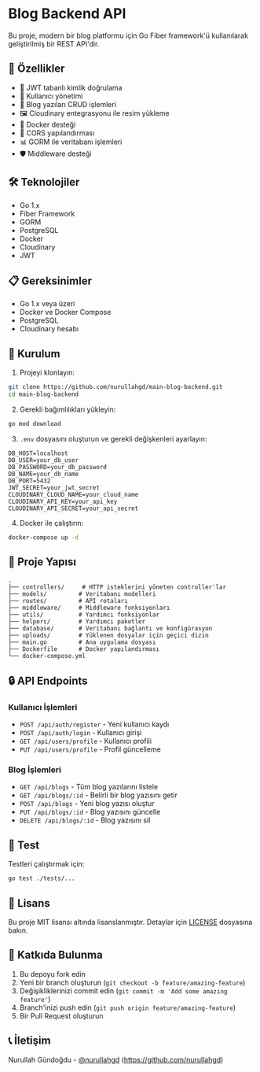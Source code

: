 # Blog Backend API

Bu proje, modern bir blog platformu için Go Fiber framework'ü kullanılarak geliştirilmiş bir REST API'dir.

## 🚀 Özellikler

- 🔐 JWT tabanlı kimlik doğrulama
- 👥 Kullanıcı yönetimi
- 📝 Blog yazıları CRUD işlemleri
- 🖼️ Cloudinary entegrasyonu ile resim yükleme
- 🐳 Docker desteği
- 🔄 CORS yapılandırması
- 📊 GORM ile veritabanı işlemleri
- 🛡️ Middleware desteği

## 🛠️ Teknolojiler

- Go 1.x
- Fiber Framework
- GORM
- PostgreSQL
- Docker
- Cloudinary
- JWT

## 📋 Gereksinimler

- Go 1.x veya üzeri
- Docker ve Docker Compose
- PostgreSQL
- Cloudinary hesabı

## 🚀 Kurulum

1. Projeyi klonlayın:
```bash
git clone https://github.com/nurullahgd/main-blog-backend.git
cd main-blog-backend
```

2. Gerekli bağımlılıkları yükleyin:
```bash
go mod download
```

3. `.env` dosyasını oluşturun ve gerekli değişkenleri ayarlayın:
```env
DB_HOST=localhost
DB_USER=your_db_user
DB_PASSWORD=your_db_password
DB_NAME=your_db_name
DB_PORT=5432
JWT_SECRET=your_jwt_secret
CLOUDINARY_CLOUD_NAME=your_cloud_name
CLOUDINARY_API_KEY=your_api_key
CLOUDINARY_API_SECRET=your_api_secret
```

4. Docker ile çalıştırın:
```bash
docker-compose up -d
```

## 📁 Proje Yapısı

```
.
├── controllers/     # HTTP isteklerini yöneten controller'lar
├── models/         # Veritabanı modelleri
├── routes/         # API rotaları
├── middleware/     # Middleware fonksiyonları
├── utils/          # Yardımcı fonksiyonlar
├── helpers/        # Yardımcı paketler
├── database/       # Veritabanı bağlantı ve konfigürasyon
├── uploads/        # Yüklenen dosyalar için geçici dizin
├── main.go         # Ana uygulama dosyası
├── Dockerfile      # Docker yapılandırması
└── docker-compose.yml
```

## 🔒 API Endpoints

### Kullanıcı İşlemleri
- `POST /api/auth/register` - Yeni kullanıcı kaydı
- `POST /api/auth/login` - Kullanıcı girişi
- `GET /api/users/profile` - Kullanıcı profili
- `PUT /api/users/profile` - Profil güncelleme

### Blog İşlemleri
- `GET /api/blogs` - Tüm blog yazılarını listele
- `GET /api/blogs/:id` - Belirli bir blog yazısını getir
- `POST /api/blogs` - Yeni blog yazısı oluştur
- `PUT /api/blogs/:id` - Blog yazısını güncelle
- `DELETE /api/blogs/:id` - Blog yazısını sil

## 🧪 Test

Testleri çalıştırmak için:
```bash
go test ./tests/...
```

## 📝 Lisans

Bu proje MIT lisansı altında lisanslanmıştır. Detaylar için [LICENSE](LICENSE) dosyasına bakın.

## 👥 Katkıda Bulunma

1. Bu depoyu fork edin
2. Yeni bir branch oluşturun (`git checkout -b feature/amazing-feature`)
3. Değişikliklerinizi commit edin (`git commit -m 'Add some amazing feature'`)
4. Branch'inizi push edin (`git push origin feature/amazing-feature`)
5. Bir Pull Request oluşturun

## 📞 İletişim

Nurullah Gündoğdu - [@nurullahgd](https://github.com/nurullahgd) (https://github.com/nurullahgd)